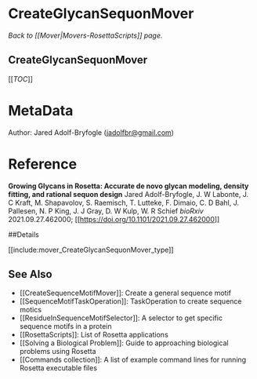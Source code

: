 # CreateGlycanSequonMover
*Back to [[Mover|Movers-RosettaScripts]] page.*
## CreateGlycanSequonMover

[[_TOC_]]

MetaData
========
Author: Jared Adolf-Bryfogle (jadolfbr@gmail.com)

Reference
=========
**Growing Glycans in Rosetta: Accurate de novo glycan modeling, density fitting, and rational sequon design**
Jared Adolf-Bryfogle, J. W Labonte, J. C Kraft, M. Shapavolov, S. Raemisch, T. Lutteke, F. Dimaio, C. D Bahl, J. Pallesen, N. P King, J. J Gray, D. W Kulp, W. R Schief
_bioRxiv_ 2021.09.27.462000; [[https://doi.org/10.1101/2021.09.27.462000]]

##Details


[[include:mover_CreateGlycanSequonMover_type]]



## See Also
 - [[CreateSequenceMotifMover]]: Create a general sequence motif
 - [[SequenceMotifTaskOperation]]: TaskOperation to create sequence motics
 - [[ResidueInSequenceMotifSelector]]: A selector to get specific sequence motifs in a protein
 - [[RosettaScripts]]: List of Rosetta applications
 - [[Solving a Biological Problem]]: Guide to approaching biological problems using Rosetta
 - [[Commands collection]]: A list of example command lines for running Rosetta executable files